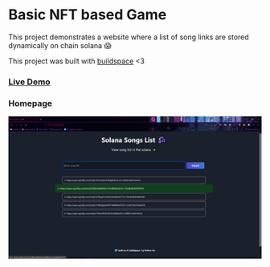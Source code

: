 # Basic NFT based Game

This project demonstrates a website where a list of song links are stored dynamically on chain solana 😱

This project was built with [buildspace](https://github.com/buildspace) <3

### [Live Demo]()

### Homepage

![Homepage](/images/Homepage.png 'Homepage')
